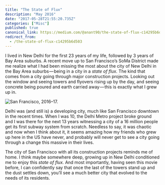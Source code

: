 ```yaml
---
title: "The State of Flux"
description: "May 2016"
date: "2017-05-28T21:55:20.735Z"
categories: ["Misc"]
published: true
canonical_link: https://medium.com/@anant90/the-state-of-flux-c14295b6d503
redirect_from:
  - /the-state-of-flux-c14295b6d503
---
```


I lived in New Delhi for the first 23 years of my life, followed by 3 years of Bay Area suburbs. A recent move up to San Francisco’s SoMa District made me realize what I had been missing the most about the city of New Delhi in the Bay Area suburbs — being in a city in a _state of flux._ The kind that comes from a city going through major construction projects. Looking out the window and seeing towers and flyovers rising up by the day, and seeing concrete being poured and earth carried away — this is exactly what I grew up in.

![San Francisco, 2016–17.](/assets/blog/the-state-of-flux/asset-1.jpeg)

Delhi was (and still is) a developing city, much like San Francisco downtown in the recent times. When I was 10, the Delhi Metro project broke ground and I was there for the next 13 years witnessing a city of a 16 million people get its first subway system from scratch. Needless to say, it was chaotic and now when I think about it, it seems amazing how my friends who grew up here in the US have never, and probably will never get to see a city going through a change this massive in their lives.

The city of San Francisco with all its construction projects reminds me of home. I think maybe somewhere deep, growing up in New Delhi conditioned me to enjoy this _state of flux._ And most importantly, having seen this movie before, I can confidently say that once the last of the towers stand up and the dust settles down, you’ll see a much better city that evolved to the needs of its residents.
